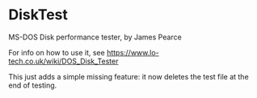 # DiskTest
MS-DOS Disk performance tester, by James Pearce

For info on how to use it, see https://www.lo-tech.co.uk/wiki/DOS_Disk_Tester

This just adds a simple missing feature: it now deletes the test file at the end of testing.
